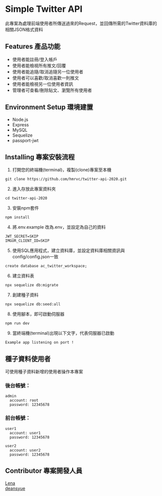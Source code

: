 # Simple Twitter API
此專案為處理前端使用者所傳送過來的Request，並回傳所需的Twitter資料庫的相關JSON格式資料


## Features 產品功能
* 使用者能註冊/登入帳戶
* 使用者能檢視所有推文/回覆
* 使用者能追隨/取消追隨另一位使用者
* 使用者可以喜歡/取消喜歡一則推文
* 使用者能檢視另一位使用者資訊
* 管理者可查看/刪除貼文、瀏覽所有使用者

## Environment Setup 環境建置
* Node.js
* Express
* MySQL
* Sequelize
* passport-jwt

## Installing 專案安裝流程
1. 打開您的終端機(terminal)，複製(clone)專案至本機
```
git clone https://github.com/hmrvc/twitter-api-2020.git
```

2. 進入存放此專案資料夾
```
cd twitter-api-2020
```

3. 安裝npm套件
```
npm install
```

4. 將.env.example 改為.env，並設定為自己的資料
```
JWT_SECRET=SKIP
IMGUR_CLIENT_ID=SKIP
```

5. 使用SQL應用程式，建立資料庫，並設定資料庫相關資訊與config/config.json一致
```
create database ac_twitter_workspace;
```

6. 建立資料表
```
npx sequelize db:migrate
```

7. 創建種子資料
```
npx sequelize db:seed:all
```

8. 使用腳本，即可啟動伺服器
```
npm run dev
```

9. 當終端機(terminal)出現以下文字，代表伺服器已啟動
```
Example app listening on port !
```

## 種子資料使用者
可使用種子資料新增的使用者操作本專案

### 後台帳號：
```
admin
  account: root
  password: 12345678
```

### 前台帳號：
```
user1
  account: user1
  password: 12345678

user2
  account: user2
  password: 12345678
```

## Contributor 專案開發人員
[Lena](https://github.com/hmrvc) <br>
[deansyue](https://github.com/deansyue)